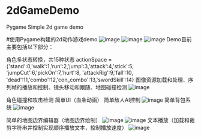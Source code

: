 # 2dGameDemo
Pygame Simple 2d game demo

#使用Pygame构建的2d动作游戏demo
![image](https://github.com/Cerber2ol8/2dGameDemo/master/imgs/01.png)
![image](https://github.com/Cerber2ol8/2dGameDemo/master/imgs/02.png)
![image](https://github.com/Cerber2ol8/2dGameDemo/master/imgs/03.png)
Demo目前主要包括以下部分：

角色多状态转换，共15种状态
actionSpace = {'stand':0,'walk':1,'run':2,'jump':3,'attack':4,'stick':5, 
'jumpCut':6,'pickOn':7,'hurt':8, 'attackRig':9,'fall':10,
'dead':11,'combo':12,'con_combo':13,'swordSkill':14}
图像资源加载和处理、序列帧的播放和控制、镜头移动和跟随、地图碰撞检测
![image](https://github.com/Cerber2ol8/2dGameDemo/master/imgs/normal.gif)

角色碰撞和攻击检测
简单UI（血条动画）
简单敌人AI控制
![image](https://github.com/Cerber2ol8/2dGameDemo/master/imgs/combat.gif)
简单背包系统
![image](https://github.com/Cerber2ol8/2dGameDemo/master/imgs/04.png)

简单的地图边界编辑器（地图边界绘制）
![image](https://github.com/Cerber2ol8/2dGameDemo/master/imgs/05.png)
![image](https://github.com/Cerber2ol8/2dGameDemo/master/imgs/06.png)
文本播放（加载和裁剪字符串并控制实现顺序播放文本，控制播放速度）
![image](https://github.com/Cerber2ol8/2dGameDemo/master/imgs/texbox.gif)
